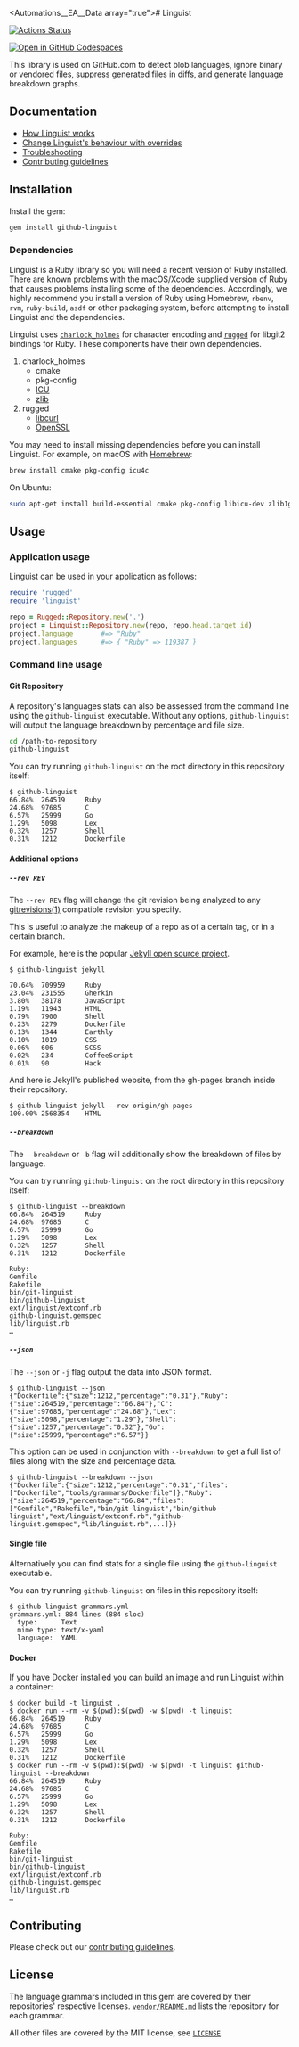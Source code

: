 <?xml version="1.0" encoding="UTF-8"?>
<Automations__EA__Data array="true"># Linguist

[![Actions Status](https://github.com/github/linguist/workflows/Run%20Tests/badge.svg)](https://github.com/github/linguist/actions) 

[![Open in GitHub Codespaces](https://github.com/codespaces/badge.svg)](https://codespaces.new/github-linguist/linguist)

This library is used on GitHub.com to detect blob languages, ignore binary or vendored files, suppress generated files in diffs, and generate language breakdown graphs.

## Documentation

- [How Linguist works](/docs/how-linguist-works.md)
- [Change Linguist's behaviour with overrides](/docs/overrides.md)
- [Troubleshooting](/docs/troubleshooting.md)
- [Contributing guidelines](CONTRIBUTING.md)

## Installation

Install the gem:

```bash
gem install github-linguist
```

### Dependencies

Linguist is a Ruby library so you will need a recent version of Ruby installed.
There are known problems with the macOS/Xcode supplied version of Ruby that causes problems installing some of the dependencies.
Accordingly, we highly recommend you install a version of Ruby using Homebrew, `rbenv`, `rvm`, `ruby-build`, `asdf` or other packaging system, before attempting to install Linguist and the dependencies.

Linguist uses [`charlock_holmes`](https://github.com/brianmario/charlock_holmes) for character encoding and [`rugged`](https://github.com/libgit2/rugged) for libgit2 bindings for Ruby.
These components have their own dependencies.

1. charlock_holmes
    * cmake
    * pkg-config
    * [ICU](http://site.icu-project.org/)
    * [zlib](https://zlib.net/)
2. rugged
    * [libcurl](https://curl.haxx.se/libcurl/)
    * [OpenSSL](https://www.openssl.org)

You may need to install missing dependencies before you can install Linguist.
For example, on macOS with [Homebrew](http://brew.sh/):

```bash
brew install cmake pkg-config icu4c
```

On Ubuntu:

```bash
sudo apt-get install build-essential cmake pkg-config libicu-dev zlib1g-dev libcurl4-openssl-dev libssl-dev ruby-dev
```

## Usage

### Application usage

Linguist can be used in your application as follows:

```ruby
require 'rugged'
require 'linguist'

repo = Rugged::Repository.new('.')
project = Linguist::Repository.new(repo, repo.head.target_id)
project.language       #=> "Ruby"
project.languages      #=> { "Ruby" => 119387 }
```

### Command line usage

#### Git Repository

A repository's languages stats can also be assessed from the command line using the `github-linguist` executable.
Without any options, `github-linguist` will output the language breakdown by percentage and file size.

```bash
cd /path-to-repository
github-linguist
```

You can try running `github-linguist` on the root directory in this repository itself:

```console
$ github-linguist
66.84%  264519     Ruby
24.68%  97685      C
6.57%   25999      Go
1.29%   5098       Lex
0.32%   1257       Shell
0.31%   1212       Dockerfile
```

#### Additional options

##### `--rev REV`

The `--rev REV` flag will change the git revision being analyzed to any [gitrevisions(1)](https://git-scm.com/docs/gitrevisions#_specifying_revisions) compatible revision you specify.

This is useful to analyze the makeup of a repo as of a certain tag, or in a certain branch.

For example, here is the popular [Jekyll open source project](https://github.com/jekyll/jekyll).

```console
$ github-linguist jekyll

70.64%  709959     Ruby
23.04%  231555     Gherkin
3.80%   38178      JavaScript
1.19%   11943      HTML
0.79%   7900       Shell
0.23%   2279       Dockerfile
0.13%   1344       Earthly
0.10%   1019       CSS
0.06%   606        SCSS
0.02%   234        CoffeeScript
0.01%   90         Hack
```

And here is Jekyll's published website, from the gh-pages branch inside their repository.

```console
$ github-linguist jekyll --rev origin/gh-pages
100.00% 2568354    HTML
```

##### `--breakdown`

The `--breakdown` or `-b` flag will additionally show the breakdown of files by language.

You can try running `github-linguist` on the root directory in this repository itself:

```console
$ github-linguist --breakdown
66.84%  264519     Ruby
24.68%  97685      C
6.57%   25999      Go
1.29%   5098       Lex
0.32%   1257       Shell
0.31%   1212       Dockerfile

Ruby:
Gemfile
Rakefile
bin/git-linguist
bin/github-linguist
ext/linguist/extconf.rb
github-linguist.gemspec
lib/linguist.rb
…
```

##### `--json`

The `--json` or `-j` flag output the data into JSON format.

```console
$ github-linguist --json
{"Dockerfile":{"size":1212,"percentage":"0.31"},"Ruby":{"size":264519,"percentage":"66.84"},"C":{"size":97685,"percentage":"24.68"},"Lex":{"size":5098,"percentage":"1.29"},"Shell":{"size":1257,"percentage":"0.32"},"Go":{"size":25999,"percentage":"6.57"}}
```

This option can be used in conjunction with `--breakdown` to get a full list of files along with the size and percentage data.

```console
$ github-linguist --breakdown --json
{"Dockerfile":{"size":1212,"percentage":"0.31","files":["Dockerfile","tools/grammars/Dockerfile"]},"Ruby":{"size":264519,"percentage":"66.84","files":["Gemfile","Rakefile","bin/git-linguist","bin/github-linguist","ext/linguist/extconf.rb","github-linguist.gemspec","lib/linguist.rb",...]}}

```

#### Single file

Alternatively you can find stats for a single file using the `github-linguist` executable.

You can try running `github-linguist` on files in this repository itself:

```console
$ github-linguist grammars.yml
grammars.yml: 884 lines (884 sloc)
  type:      Text
  mime type: text/x-yaml
  language:  YAML
```

#### Docker

If you have Docker installed you can build an image and run Linguist within a container:

```console
$ docker build -t linguist .
$ docker run --rm -v $(pwd):$(pwd) -w $(pwd) -t linguist
66.84%  264519     Ruby
24.68%  97685      C
6.57%   25999      Go
1.29%   5098       Lex
0.32%   1257       Shell
0.31%   1212       Dockerfile
$ docker run --rm -v $(pwd):$(pwd) -w $(pwd) -t linguist github-linguist --breakdown
66.84%  264519     Ruby
24.68%  97685      C
6.57%   25999      Go
1.29%   5098       Lex
0.32%   1257       Shell
0.31%   1212       Dockerfile

Ruby:
Gemfile
Rakefile
bin/git-linguist
bin/github-linguist
ext/linguist/extconf.rb
github-linguist.gemspec
lib/linguist.rb
…
```

## Contributing

Please check out our [contributing guidelines](CONTRIBUTING.md).

## License

The language grammars included in this gem are covered by their repositories' respective licenses.
[`vendor/README.md`](/vendor/README.md) lists the repository for each grammar.

All other files are covered by the MIT license, see [`LICENSE`](./LICENSE).
